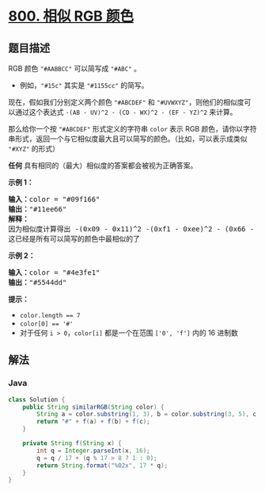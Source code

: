 # [800. 相似 RGB 颜色](https://leetcode.cn/problems/similar-rgb-color)

## 题目描述

<p>RGB 颜色 <code>"#AABBCC"</code>&nbsp;可以简写成&nbsp;<code>"#ABC"</code> 。</p>

<ul>
	<li>例如，<code>"#15c"</code>&nbsp;其实是&nbsp;<code>"#1155cc"</code> 的简写。</li>
</ul>

<p>现在，假如我们分别定义两个颜色 <code>"#ABCDEF"</code>&nbsp;和&nbsp;<code>"#UVWXYZ"</code>，则他们的相似度可以通过这个表达式&nbsp;<code>-(AB - UV)^2 -&nbsp;(CD - WX)^2 -&nbsp;(EF - YZ)^2</code>&nbsp;来计算。</p>

<p>那么给你一个按 <code>"#ABCDEF"</code> 形式定义的字符串 <code>color</code> 表示 RGB 颜色，请你以字符串形式，返回一个与它相似度最大且可以简写的颜色。（比如，可以表示成类似 <code>"#XYZ"</code> 的形式）</p>

<p><strong>任何</strong> 具有相同的（最大）相似度的答案都会被视为正确答案。</p>

<p><strong>示例 1：</strong></p>

<pre>
<strong>输入：</strong>color = "#09f166"
<strong>输出：</strong>"#11ee66"
<strong>解释：</strong> 
因为相似度计算得出 -(0x09 - 0x11)^2 -(0xf1 - 0xee)^2 - (0x66 - 0x66)^2 = -64 -9 -0 = -73
这已经是所有可以简写的颜色中最相似的了
</pre>

<p><strong>示例 2：</strong></p>

<pre>
<strong>输入：</strong>color = "#4e3fe1"
<strong>输出：</strong>"#5544dd"
</pre>

<p><strong>提示：</strong></p>

<ul>
	<li><code>color.length == 7</code></li>
	<li><code>color[0] == '#'</code></li>
	<li>对于任何 <code>i &gt; 0</code>，<code>color[i]</code> 都是一个在范围 <code>['0', 'f']</code> 内的 16 进制数</li>
</ul>

## 解法

### **Java**

```java
class Solution {
    public String similarRGB(String color) {
        String a = color.substring(1, 3), b = color.substring(3, 5), c = color.substring(5, 7);
        return "#" + f(a) + f(b) + f(c);
    }

    private String f(String x) {
        int q = Integer.parseInt(x, 16);
        q = q / 17 + (q % 17 > 8 ? 1 : 0);
        return String.format("%02x", 17 * q);
    }
}
```
